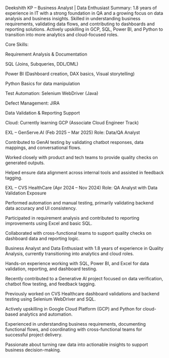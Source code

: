Deekshith KP – Business Analyst | Data Enthusiast
Summary:
1.8 years of experience in IT with a strong foundation in QA and a growing focus on data analysis and business insights. Skilled in understanding business requirements, validating data flows, and contributing to dashboards and reporting solutions. Actively upskilling in GCP, SQL, Power BI, and Python to transition into more analytics and cloud-focused roles.

Core Skills:

Requirement Analysis & Documentation

SQL (Joins, Subqueries, DDL/DML)

Power BI (Dashboard creation, DAX basics, Visual storytelling)

Python Basics for data manipulation

Test Automation: Selenium WebDriver (Java)

Defect Management: JIRA

Data Validation & Reporting Support

Cloud: Currently learning GCP (Associate Cloud Engineer Track)

EXL – GenServe.AI (Feb 2025 – Mar 2025)
Role: Data/QA Analyst

Contributed to GenAI testing by validating chatbot responses, data mappings, and conversational flows.

Worked closely with product and tech teams to provide quality checks on generated outputs.

Helped ensure data alignment across internal tools and assisted in feedback tagging.

EXL – CVS HealthCare (Apr 2024 – Nov 2024)
Role: QA Analyst with Data Validation Exposure

Performed automation and manual testing, primarily validating backend data accuracy and UI consistency.

Participated in requirement analysis and contributed to reporting improvements using Excel and basic SQL.

Collaborated with cross-functional teams to support quality checks on dashboard data and reporting logic.




Business Analyst and Data Enthusiast with 1.8 years of experience in Quality Analysis, currently transitioning into analytics and cloud roles.

Hands-on experience working with SQL, Power BI, and Excel for data validation, reporting, and dashboard testing.

Recently contributed to a Generative AI project focused on data verification, chatbot flow testing, and feedback tagging.

Previously worked on CVS Healthcare dashboard validations and backend testing using Selenium WebDriver and SQL.

Actively upskilling in Google Cloud Platform (GCP) and Python for cloud-based analytics and automation.

Experienced in understanding business requirements, documenting functional flows, and coordinating with cross-functional teams for successful project delivery.

Passionate about turning raw data into actionable insights to support business decision-making.
